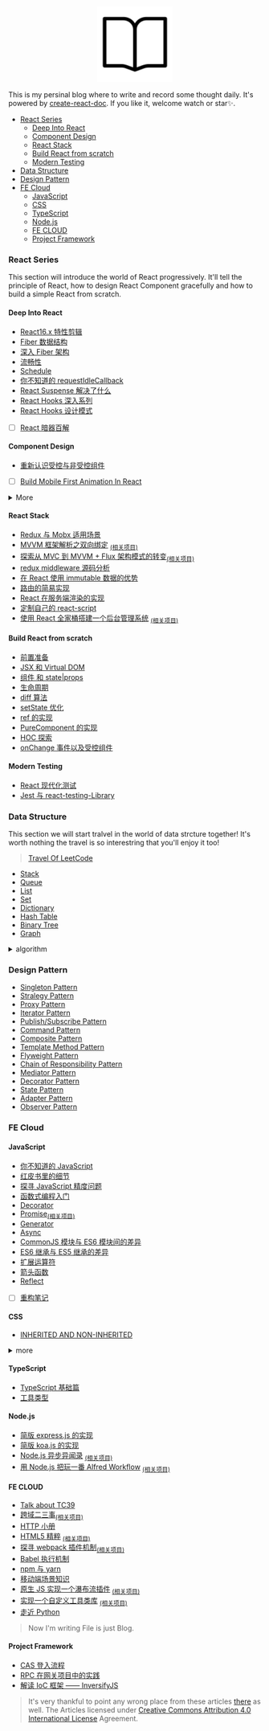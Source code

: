 <p align="center">
  <img width="150" src="./crd.logo.svg?sanitize=true">
</p>


This is my persinal blog where to write and record some thought daily. It's powered by [create-react-doc](https://github.com/MuYunyun/create-react-doc). If you like it, welcome watch or star✨.

- [React Series](#react-series)
  - [Deep Into React](#deep-into-react)
  - [Component Design](#component-design)
  - [React Stack](#react-stack)
  - [Build React from scratch](#build-react-from-scratch)
  - [Modern Testing](#modern-testing)
- [Data Structure](#data-structure)
- [Design Pattern](#design-pattern)
- [FE Cloud](#fe-cloud)
  - [JavaScript](#javascript)
  - [CSS](#css)
  - [TypeScript](#typescript)
  - [Node.js](#nodejs)
  - [FE CLOUD](#fe-cloud-1)
  - [Project Framework](#project-framework)

### React Series

This section will introduce the world of React progressively. It'll tell the principle of React, how to design React Component gracefully and how to build a simple React from scratch.

#### Deep Into React

* [React16.x 特性剪辑](https://github.com/MuYunyun/blog/blob/master/React/React16.x特性剪辑.md)
* [Fiber 数据结构](https://github.com/MuYunyun/blog/blob/master/React/Fiber数据结构.md)
* [深入 Fiber 架构](https://github.com/MuYunyun/blog/blob/master/React/深入Fiber架构.md)
* [流畅性](https://github.com/MuYunyun/blog/blob/master/React/流畅性.md)
* [Schedule](https://github.com/MuYunyun/blog/blob/master/React/schedule.md)
* [你不知道的 requestIdleCallback](https://github.com/MuYunyun/blog/blob/master/React/你不知道的requestIdleCallback.md)
* [React Suspense 解决了什么](https://github.com/MuYunyun/blog/blob/master/React/suspense解决了什么.md)
* [React Hooks 深入系列](https://github.com/MuYunyun/blog/blob/master/React/React_Hooks深入系列.md)
* [React Hooks 设计模式](https://github.com/MuYunyun/blog/blob/master/React/React_Hooks设计模式.md)

- [ ] [React 暗器百解](https://github.com/MuYunyun/blog/blob/master/React/React暗器百解.md)

#### Component Design

* [重新认识受控与非受控组件](https://github.com/MuYunyun/blog/blob/master/React/Component_Design/重新认识受控与非受控组件.md)

- [ ] [Build Mobile First Animation In React](https://github.com/MuYunyun/blog/blob/master/React/Component_Design/build_mobile_first_animation.md)

<details>
  <summary>More</summary>

* [Button](https://github.com/MuYunyun/blog/blob/master/React/Component_Design/Button.md)
* [Icon](https://github.com/MuYunyun/blog/blob/master/React/Component_Design/Icon.md)
* [Menu](https://github.com/MuYunyun/blog/blob/master/React/Component_Design/Menu.md)
* [Keyboard](https://github.com/MuYunyun/blog/blob/master/React/Component_Design/Keyboard.md)
* [Carousel](https://github.com/MuYunyun/blog/blob/master/React/Component_Design/swipe.md)
* [Tabs](https://github.com/MuYunyun/blog/blob/master/React/Component_Design/Tabs.md)
* [Affix](https://github.com/MuYunyun/blog/blob/master/React/Component_Design/Affix.md)
* [AddressPicker](https://github.com/MuYunyun/blog/blob/master/React/Component_Design/AddressPicker.md)
* [CheckBox](https://github.com/MuYunyun/blog/blob/master/React/Component_Design/CheckBox.md)
* [Form](https://github.com/MuYunyun/blog/blob/master/React/Component_Design/Form.md), [oneForm](https://github.com/MuYunyun/oneForm/issues/1)
* [SearchBar](https://github.com/MuYunyun/blog/blob/master/React/Component_Design/SearchBar.md)
* [Modal](https://github.com/MuYunyun/blog/blob/master/React/Component_Design/modal.md)
* [TextArea](https://github.com/MuYunyun/blog/blob/master/React/Component_Design/TextArea.md)
* [主题色替换方案](https://github.com/MuYunyun/blog/blob/master/React/Component_Design/主题色替换方案.md)
* [移动端组件测试指北](https://github.com/MuYunyun/blog/blob/master/React/Component_Design/移动端组件测试指北.md)

- [ ] [组件设计实践](https://github.com/MuYunyun/blog/blob/master/React/Component_Design/组件开发实践.md)

</details>

#### React Stack

* [Redux 与 Mobx 适用场景](https://github.com/MuYunyun/blog/blob/master/React/相关技术栈/Redux与Mobx适用场景.md)
* [MVVM 框架解析之双向绑定](https://github.com/MuYunyun/fe_cloud/issues/11) <sub>[(相关项目)](https://github.com/MuYunyun/mvvm)
* [探索从 MVC 到 MVVM + Flux 架构模式的转变](https://github.com/MuYunyun/blog/issues/14)<sub>[(相关项目)](https://github.com/MuYunyun/stateManage)
* [redux middleware 源码分析](https://github.com/MuYunyun/blog/issues/15)
* [在 React 使用 immutable 数据的优势](https://github.com/MuYunyun/blog/blob/master/React/在react使用immutable数据的优势.md)
* [路由的简易实现](https://github.com/MuYunyun/blog/blob/master/React/router的简易实现.md)
* [React 在服务端渲染的实现](https://github.com/MuYunyun/blog/issues/4)
* [定制自己的 react-script](https://github.com/MuYunyun/blog/blob/master/React/定制自己的react-script.md)
* [使用 React 全家桶搭建一个后台管理系统](https://github.com/MuYunyun/blog/issues/3)
<sub>[(相关项目)](https://github.com/MuYunyun/reactSPA)

#### Build React from scratch

* [前置准备](https://github.com/MuYunyun/blog/blob/master/React/从0到1实现React/0.前置准备.md)
* [JSX 和 Virtual DOM](https://github.com/MuYunyun/blog/blob/master/React/从0到1实现React/1.JSX和虚拟DOM.md)
* [组件 和 state|props](https://github.com/MuYunyun/blog/blob/master/React/从0到1实现React/2.2.组件和state与props.md)
* [生命周期](https://github.com/MuYunyun/blog/blob/master/React/从0到1实现React/3.生命周期.md)
* [diff 算法](https://github.com/MuYunyun/blog/blob/master/React/从0到1实现React/4.diff算法.md)
* [setState 优化](https://github.com/MuYunyun/blog/blob/master/React/从0到1实现React/5.setState.md)
* [ref 的实现](https://github.com/MuYunyun/blog/blob/master/React/从0到1实现React/6.ref.md)
* [PureComponent 的实现](https://github.com/MuYunyun/blog/blob/master/React/从0到1实现React/7.PureComponent.md)
* [HOC 探索](https://github.com/MuYunyun/blog/blob/master/React/从0到1实现React/8.HOC探索.md)
* [onChange 事件以及受控组件](https://github.com/MuYunyun/blog/blob/master/React/从0到1实现React/9.onChange事件以及受控组件.md)

#### Modern Testing

* [React 现代化测试](https://github.com/MuYunyun/blog/blob/master/React/测试/React现代化测试.md)
* [Jest 与 react-testing-Library](https://github.com/MuYunyun/blog/blob/master/React/测试/Jest与ReactTestingLibrary.md)

### Data Structure

This section we will start tralvel in the world of data strcture together! It's worth nothing the travel is so interestring that you'll enjoy it too!

> [Travel Of LeetCode](https://github.com/MuYunyun/blog/blob/master/LeetCode/README.md)

* [Stack](https://github.com/MuYunyun/blog/blob/master/Algorithm/data_structure/stack.md)
* [Queue](https://github.com/MuYunyun/blog/blob/master/Algorithm/data_structure/queue.md)
* [List](https://github.com/MuYunyun/blog/blob/master/Algorithm/data_structure/list.md)
* [Set](https://github.com/MuYunyun/blog/blob/master/Algorithm/data_structure/set.md)
* [Dictionary](https://github.com/MuYunyun/blog/blob/master/Algorithm/data_structure/.md)
* [Hash Table](https://github.com/MuYunyun/blog/blob/master/Algorithm/data_structure/hash_table.md)
* [Binary Tree](https://github.com/MuYunyun/blog/blob/master/Algorithm/data_structure/binary_tree.md)
* [Graph](https://github.com/MuYunyun/blog/blob/master/Algorithm/data_structure/graph.md)

<details>
  <summary>algorithm</summary>

* [Algorithm And Complexy](https://github.com/MuYunyun/blog/blob/master/Algorithm/algorithm/complexy.md)
* [Recursive](https://github.com/MuYunyun/blog/blob/master/Algorithm/algorithm/recursive.md)
* [Binary Search](https://github.com/MuYunyun/blog/blob/master/Algorithm/algorithm/binary_search.md)
* [Greedy Algorithm](https://github.com/MuYunyun/blog/blob/master/Algorithm/algorithm/greedy.md)
* [Dynamic Programming](https://github.com/MuYunyun/blog/blob/master/Algorithm/algorithm/dynamic_programming.md)

**Sort Algorithm**

* [Selection Sort](https://github.com/MuYunyun/blog/blob/master/Algorithm/algorithm/sort/selection_sort.md)
* [Quick Sort](https://github.com/MuYunyun/blog/blob/master/Algorithm/algorithm/sort/quick_sort.md)
* [Merge Sort](https://github.com/MuYunyun/blog/blob/master/Algorithm/algorithm/sort/merge_sort.md)
* [Heap Sort](https://github.com/MuYunyun/blog/blob/master/Algorithm/algorithm/sort/heap_sort.md)

算法是一种思想! 以排序算法为例, 最常见的是在数组中使用排序算法, 但是相同的思想也能用于数组对象, 甚至链表中, 比如链表中实现排序的两道题。

1. [147.Insertion Sort List](https://github.com/MuYunyun/blog/blob/master/BasicSkill/LeetCode/147.Insertion_Sort_List/README.md): insert sort in list;
2. [148.Sort List](https://github.com/MuYunyun/blog/blob/master/BasicSkill/LeetCode/148.Sort_List/README.md): merge sort in list;

</details>

### Design Pattern

* [Singleton Pattern](https://github.com/MuYunyun/blog/blob/master/BasicSkill/设计模式/单例模式.md)
* [Stralegy Pattern](https://github.com/MuYunyun/blog/blob/master/BasicSkill/设计模式/策略模式.md)
* [Proxy Pattern](https://github.com/MuYunyun/blog/blob/master/BasicSkill/设计模式/代理模式.md)
* [Iterator Pattern](https://github.com/MuYunyun/blog/blob/master/BasicSkill/设计模式/迭代器模式.md)
* [Publish/Subscribe Pattern](https://github.com/MuYunyun/blog/blob/master/BasicSkill/设计模式/发布订阅模式.md)
* [Command Pattern](https://github.com/MuYunyun/blog/blob/master/BasicSkill/设计模式/命令模式.md)
* [Composite Pattern](https://github.com/MuYunyun/blog/blob/master/BasicSkill/设计模式/组合模式.md)
* [Template Method Pattern](https://github.com/MuYunyun/blog/blob/master/BasicSkill/设计模式/模板方法模式.md)
* [Flyweight Pattern](https://github.com/MuYunyun/blog/blob/master/BasicSkill/设计模式/享元模式.md)
* [Chain of Responsibility Pattern](https://github.com/MuYunyun/blog/blob/master/BasicSkill/设计模式/职责链模式.md)
* [Mediator Pattern](https://github.com/MuYunyun/blog/blob/master/BasicSkill/设计模式/中介者模式.md)
* [Decorator Pattern](https://github.com/MuYunyun/blog/blob/master/BasicSkill/设计模式/装饰者模式.md)
* [State Pattern](https://github.com/MuYunyun/blog/blob/master/BasicSkill/设计模式/状态模式.md)
* [Adapter Pattern](https://github.com/MuYunyun/blog/blob/master/BasicSkill/设计模式/适配者模式.md)
* [Observer Pattern](https://github.com/MuYunyun/blog/blob/master/BasicSkill/设计模式/观察者模式.md)

### FE Cloud

#### JavaScript

* [你不知道的 JavaScript](https://github.com/MuYunyun/blog/issues/2)
* [红皮书里的细节](https://github.com/MuYunyun/blog/blob/master/BasicSkill/basis/二刷高程.md)
* [探寻 JavaScript 精度问题](https://github.com/MuYunyun/blog/blob/master/BasicSkill/basis/探寻JavaScript精度问题.md)
* [函数式编程入门](https://github.com/MuYunyun/blog/blob/master/BasicSkill/编程范式/函数式编程入门.md)
* [Decorator](https://github.com/MuYunyun/blog/blob/master/BasicSkill/readES6/装饰器.md)
* [Promise](https://github.com/MuYunyun/blog/blob/master/BasicSkill/readES6/Promise.md)<sub>[(相关项目)](https://github.com/MuYunyun/repromise)
* [Generator](https://github.com/MuYunyun/blog/blob/master/BasicSkill/readES6/Generator.md)
* [Async](https://github.com/MuYunyun/blog/blob/master/BasicSkill/readES6/Async.md)
* [CommonJS 模块与 ES6 模块间的差异](https://github.com/MuYunyun/blog/blob/master/BasicSkill/readES6/模块.md)
* [ES6 继承与 ES5 继承的差异](https://github.com/MuYunyun/blog/blob/master/BasicSkill/readES6/继承.md)
* [扩展运算符](https://github.com/MuYunyun/blog/blob/master/BasicSkill/readES6/扩展运算符.md)
* [箭头函数](https://github.com/MuYunyun/blog/blob/master/BasicSkill/readES6/箭头函数.md)
* [Reflect](https://github.com/MuYunyun/blog/blob/master/BasicSkill/readES6/Reflect.md)

- [ ] [重构笔记](https://github.com/MuYunyun/blog/blob/master/BasicSkill/效率篇/重构改善既有代码的设计.md)

#### CSS

* [INHERITED AND NON-INHERITED](https://github.com/MuYunyun/blog/blob/master/BasicSkill/css/INHERITED_AND_NON-INHERITED.md)

<details>
  <summary>more</summary>

* [水平布局解决方案](https://github.com/MuYunyun/blog/blob/master/BasicSkill/basis/水平布局解决方案.md)
* [聊聊 BFC](https://github.com/MuYunyun/blog/blob/master/BasicSkill/css/聊聊BFC.md)

- [ ] [过渡与动画](https://github.com/MuYunyun/blog/blob/master/BasicSkill/css/css小书/过渡与动画.md)

</details>

#### TypeScript

* [TypeScript 基础篇](https://github.com/MuYunyun/blog/blob/master/BasicSkill/typescript/TypeScript基础篇.md)
* [工具类型](https://github.com/MuYunyun/blog/blob/master/BasicSkill/typescript/Utility_Types.md)

#### Node.js

* [简版 express.js 的实现](https://github.com/MuYunyun/blog/blob/master/BasicSkill/node/%E7%AE%80%E7%89%88%20express.js%20%E7%9A%84%E5%AE%9E%E7%8E%B0.md)
* [简版 koa.js 的实现](https://github.com/MuYunyun/blog/blob/master/BasicSkill/node/%E7%AE%80%E7%89%88%20koa%20%E7%9A%84%E5%AE%9E%E7%8E%B0.md)
* [Node.js 异步异闻录](https://github.com/MuYunyun/blog/issues/7)
<sub>[(相关项目)](https://github.com/MuYunyun/demos-of-node.js)
* [用 Node.js 把玩一番 Alfred Workflow](https://github.com/MuYunyun/blog/issues/6) <sub>[(相关项目)](https://github.com/MuYunyun/commonSearch)

#### FE CLOUD

* [Talk about TC39](https://github.com/MuYunyun/blog/blob/master/BasicSkill/fe_cloud/tc39.md)
* [跨域二三事](https://github.com/MuYunyun/blog/issues/13)<sub>[(相关项目)](https://github.com/MuYunyun/cross-domain)
* [HTTP 小册](https://github.com/MuYunyun/blog/blob/master/BasicSkill/http/http.md)
* [HTML5 精粹](https://github.com/MuYunyun/blog/blob/master/BasicSkill/basis/HTML5精粹.md)
<sub>[(相关项目)](https://github.com/MuYunyun/TypeScript)
* [探寻 webpack 插件机制](https://github.com/MuYunyun/blog/blob/master/BasicSkill/fe_cloud/探寻webpack插件机制.md)<sub>[(相关项目)](https://github.com/MuYunyun/analyze-webpack-plugin)
* [Babel 执行机制](https://github.com/MuYunyun/blog/blob/master/BasicSkill/fe_cloud/babel执行机制.md)
* [npm 与 yarn](https://github.com/MuYunyun/blog/blob/master/BasicSkill/fe_cloud/npm和yarn的区别.md)
* [移动端场景知识](https://github.com/MuYunyun/blog/blob/master/BasicSkill/basis/移动端场景知识.md)
* [原生 JS 实现一个瀑布流插件](https://github.com/MuYunyun/fe_cloud/issues/12) <sub>[(相关项目)](https://github.com/MuYunyun/waterfall)
* [实现一个自定义工具类库](https://github.com/MuYunyun/blog/issues/9) <sub>[(相关项目)](https://github.com/MuYunyun/diana)
* [走近 Python](https://github.com/MuYunyun/blog/issues/8)

> Now I'm writing File is just Blog.

#### Project Framework

* [CAS 登入流程](https://github.com/MuYunyun/blog/blob/master/BasicSkill/project_framework/CAS登入流程.md)
* [RPC 在网关项目中的实践](https://github.com/MuYunyun/blog/blob/master/BasicSkill/project_framework/RPC在点我达网关的实践一.md)
* [解读 IoC 框架 —— InversifyJS](https://github.com/MuYunyun/blog/blob/master/BasicSkill/project_framework/解读IoC框架InversifyJS.md)

> It's very thankful to point any wrong place from these articles [there](https://github.com/MuYunyun/blog/issues/new) as well. The Articles licensed under [Creative Commons Attribution 4.0 International License](https://creativecommons.org/licenses/by/4.0/deed.en) Agreement.